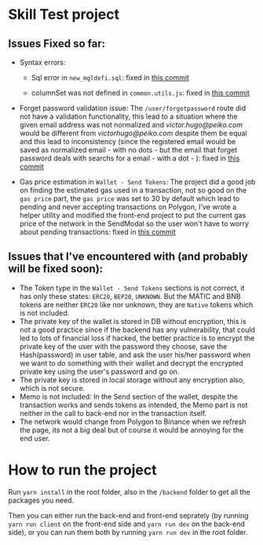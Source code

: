 # Skill Test project

## Issues Fixed so far:

- Syntax errors:
    - Sql error in `new_mgldefi.sql`: fixed in [this commit](https://github.com/k3rn3lpanicc/skill-test/commit/c89f4bf908e9d0994e2f78a7063cf58e8a2c744b)

    - columnSet was not defined in `common.utils.js`: fixed in [this commit](https://github.com/k3rn3lpanicc/skill-test/commit/246f0171228f6525e9babd5e3d17fd3f0b69f9ff)

- Forget password validation issue: The `/user/forgotpassword` route did not have a validation functionality, this lead to a situation where the given email address was not normalized and _victor.hugo@peiko.com_ would be different from _victorhugo@peiko.com_ despite them be equal and this lead to inconsistency (since the registered email would be saved as normalized email - with no dots - but the email that forget password deals with searchs for a email - with a dot - ): fixed in [this commit](https://github.com/k3rn3lpanicc/skill-test/commit/9a9f04ee4d382bcace7452239ea676d10a1ebedb)
- Gas price estimation in `Wallet - Send Tokens`: The project did a good job on finding the estimated gas used in a transaction, not so good on the `gas price` part, the `gas price` was set to 30 by default which lead to pending and never accepting transactions on Polygon, I've wrote a helper utility and modified the front-end project to put the current gas price of the network in the SendModal so the user won't have to worry about pending transactions: fixed in [this commit](https://github.com/k3rn3lpanicc/skill-test/commit/701a20512a3f246dfd0e8e39b090470493dda61c)

## Issues that I've encountered with (and probably will be fixed soon):

- The Token type in the `Wallet - Send Tokens` sections is not correct, it has only these states: `ERC20`, `BEP20`, `UNKNOWN`. But the MATIC and BNB tokens are neither `ERC20` like nor unknown, they are `Native` tokens which is not included.
- The private key of the wallet is stored in DB without encryption, this is not a good practice since if the backend has any vulnerability, that could led to lots of financial loss if hacked, the better practice is to encrypt the private key of the user with the password they choose, save the Hash(password) in user table, and ask the user his/her password when we want to do something with their wallet and decrypt the encrypted private key using the user's password and go on.
- The private key is stored in local storage without any encryption also, which is not secure.
- Memo is not included: In the Send section of the wallet, despite the transaction works and sends tokens as intended, the Memo part is not neither in the call to back-end nor in the transaction itself.
- The network would change from Polygon to Binance when we refresh the page, its not a big deal but of course it would be annoying for the end user.


# How to run the project

Run `yarn install` in the root folder, also in the `/backend` folder to get all the packages you need.

Then you can either run the back-end and front-end seprately (by running `yarn run client` on the front-end side and `yarn run dev` on the back-end side), or you can run them both by running `yarn run dev` in the root folder.

